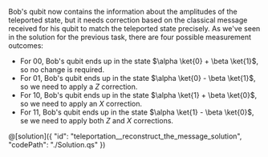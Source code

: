 Bob's qubit now contains the information about the amplitudes of the teleported state, but it needs correction based on the classical message received for his qubit to match the teleported state precisely. As we've seen in the solution for the previous task, there are four possible measurement outcomes:

- For 00, Bob's qubit ends up in the state $\alpha \ket{0} + \beta \ket{1}$, so no change is required.
- For 01, Bob's qubit ends up in the state $\alpha \ket{0} - \beta \ket{1}$, so we need to apply a $Z$ correction.
- For 10, Bob's qubit ends up in the state $\alpha \ket{1} + \beta \ket{0}$, so we need to apply an $X$ correction.
- For 11, Bob's qubit ends up in the state $\alpha \ket{1} - \beta \ket{0}$, se we need to apply both $Z$ and $X$ corrections.

@[solution]({
    "id": "teleportation__reconstruct_the_message_solution",
    "codePath": "./Solution.qs"
})
